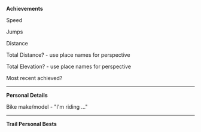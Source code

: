 **Achievements**

Speed

Jumps

Distance

Total Distance? - use place names for perspective

Total Elevation? - use place names for perspective

Most recent achieved?

____

**Personal Details**

Bike make/model - "I'm riding ..."

____

**Trail Personal Bests**

